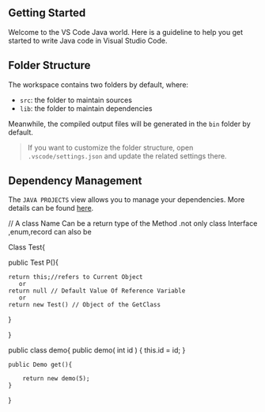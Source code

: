 ## Getting Started

Welcome to the VS Code Java world. Here is a guideline to help you get started to write Java code in Visual Studio Code.

## Folder Structure

The workspace contains two folders by default, where:

- `src`: the folder to maintain sources
- `lib`: the folder to maintain dependencies

Meanwhile, the compiled output files will be generated in the `bin` folder by default.

> If you want to customize the folder structure, open `.vscode/settings.json` and update the related settings there.

## Dependency Management

The `JAVA PROJECTS` view allows you to manage your dependencies. More details can be found [here](https://github.com/microsoft/vscode-java-dependency#manage-dependencies).


// A class Name Can be a return type of the Method .not only class Interface ,enum,record can also be 

Class Test{


public Test P(){

    return this;//refers to Current Object
       or 
    return null // Default Value Of Reference Variable 
       or
    return new Test() // Object of the GetClass
}

}

public class demo{
    public demo( int id )
    {
        this.id = id;
    }

    public Demo get(){

        return new demo(5);
    }
}